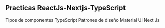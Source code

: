 
## Practicas ReactJs-Nextjs-TypeScript

Tipos de componentes
TypeScript
Patrones de diseño 
Material UI
Next Js